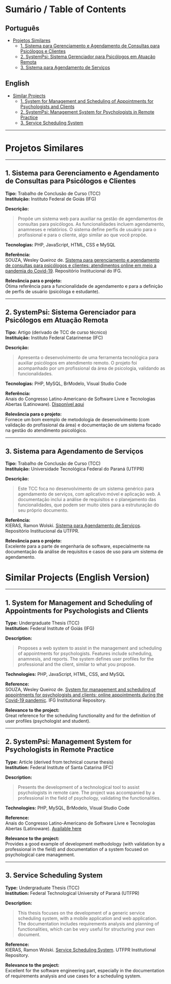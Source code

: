 # Sumário / Table of Contents

## Português

- [Projetos Similares](#projetos-similares)
  - [1. Sistema para Gerenciamento e Agendamento de Consultas para Psicólogos e Clientes](#1-sistema-para-gerenciamento-e-agendamento-de-consultas-para-psicólogos-e-clientes)
  - [2. SystemPsi: Sistema Gerenciador para Psicólogos em Atuação Remota](#2-systempsi-sistema-gerenciador-para-psicólogos-em-atuação-remota)
  - [3. Sistema para Agendamento de Serviços](#3-sistema-para-agendamento-de-serviços)

## English

- [Similar Projects](#similar-projects-english-version)
  - [1. System for Management and Scheduling of Appointments for Psychologists and Clients](#1-system-for-management-and-scheduling-of-appointments-for-psychologists-and-clients)
  - [2. SystemPsi: Management System for Psychologists in Remote Practice](#2-systempsi-management-system-for-psychologists-in-remote-practice)
  - [3. Service Scheduling System](#3-service-scheduling-system)

---

# Projetos Similares

---

## 1. Sistema para Gerenciamento e Agendamento de Consultas para Psicólogos e Clientes

**Tipo:** Trabalho de Conclusão de Curso (TCC)  
**Instituição:** Instituto Federal de Goiás (IFG)

**Descrição:**

> Propõe um sistema web para auxiliar na gestão de agendamentos de consultas para psicólogos. As funcionalidades incluem agendamento, anamneses e relatórios. O sistema define perfis de usuário para o profissional e para o cliente, algo similar ao que você propõe.

**Tecnologias:** PHP, JavaScript, HTML, CSS e MySQL

**Referência:**  
SOUZA, Wesley Queiroz de. [Sistema para gerenciamento e agendamento de consultas para psicólogos e clientes: atendimentos online em meio a pandemia do Covid-19](https://repositorio.ifg.edu.br/handle/prefix/1726). Repositório Institucional do IFG.

**Relevância para o projeto:**  
Ótima referência para a funcionalidade de agendamento e para a definição de perfis de usuário (psicóloga e estudante).

---

## 2. SystemPsi: Sistema Gerenciador para Psicólogos em Atuação Remota

**Tipo:** Artigo (derivado de TCC de curso técnico)  
**Instituição:** Instituto Federal Catarinense (IFC)

**Descrição:**

> Apresenta o desenvolvimento de uma ferramenta tecnológica para auxiliar psicólogos em atendimento remoto. O projeto foi acompanhado por um profissional da área de psicologia, validando as funcionalidades.

**Tecnologias:** PHP, MySQL, BrModelo, Visual Studio Code

**Referência:**  
Anais do Congresso Latino-Americano de Software Livre e Tecnologias Abertas (Latinoware). [Disponível aqui](https://sol.sbc.org.br/index.php/latinoware/article/view/26074)

**Relevância para o projeto:**  
Fornece um bom exemplo de metodologia de desenvolvimento (com validação do profissional da área) e documentação de um sistema focado na gestão do atendimento psicológico.

---

## 3. Sistema para Agendamento de Serviços

**Tipo:** Trabalho de Conclusão de Curso (TCC)  
**Instituição:** Universidade Tecnológica Federal do Paraná (UTFPR)

**Descrição:**

> Este TCC foca no desenvolvimento de um sistema genérico para agendamento de serviços, com aplicativo móvel e aplicação web. A documentação inclui a análise de requisitos e o planejamento das funcionalidades, que podem ser muito úteis para a estruturação do seu próprio documento.

**Referência:**  
KIERAS, Ramon Wolski. [Sistema para Agendamento de Serviços](http://repositorio.utfpr.edu.br/jspui/bitstream/1/16826/1/PG_COADS_2019_1_02.pdf). Repositório Institucional da UTFPR.

**Relevância para o projeto:**  
Excelente para a parte de engenharia de software, especialmente na documentação da análise de requisitos e casos de uso para um sistema de agendamento.

# Similar Projects (English Version)

---

## 1. System for Management and Scheduling of Appointments for Psychologists and Clients

**Type:** Undergraduate Thesis (TCC)  
**Institution:** Federal Institute of Goiás (IFG)

**Description:**

> Proposes a web system to assist in the management and scheduling of appointments for psychologists. Features include scheduling, anamnesis, and reports. The system defines user profiles for the professional and the client, similar to what you propose.

**Technologies:** PHP, JavaScript, HTML, CSS, and MySQL

**Reference:**  
SOUZA, Wesley Queiroz de. [System for management and scheduling of appointments for psychologists and clients: online appointments during the Covid-19 pandemic](https://repositorio.ifg.edu.br/handle/prefix/1726). IFG Institutional Repository.

**Relevance to the project:**  
Great reference for the scheduling functionality and for the definition of user profiles (psychologist and student).

---

## 2. SystemPsi: Management System for Psychologists in Remote Practice

**Type:** Article (derived from technical course thesis)  
**Institution:** Federal Institute of Santa Catarina (IFC)

**Description:**

> Presents the development of a technological tool to assist psychologists in remote care. The project was accompanied by a professional in the field of psychology, validating the functionalities.

**Technologies:** PHP, MySQL, BrModelo, Visual Studio Code

**Reference:**  
Anais do Congresso Latino-Americano de Software Livre e Tecnologias Abertas (Latinoware). [Available here](https://sol.sbc.org.br/index.php/latinoware/article/view/26074)

**Relevance to the project:**  
Provides a good example of development methodology (with validation by a professional in the field) and documentation of a system focused on psychological care management.

---

## 3. Service Scheduling System

**Type:** Undergraduate Thesis (TCC)  
**Institution:** Federal Technological University of Paraná (UTFPR)

**Description:**

> This thesis focuses on the development of a generic service scheduling system, with a mobile application and web application. The documentation includes requirements analysis and planning of functionalities, which can be very useful for structuring your own document.

**Reference:**  
KIERAS, Ramon Wolski. [Service Scheduling System](http://repositorio.utfpr.edu.br/jspui/bitstream/1/16826/1/PG_COADS_2019_1_02.pdf). UTFPR Institutional Repository.

**Relevance to the project:**  
Excellent for the software engineering part, especially in the documentation of requirements analysis and use cases for a scheduling system.
